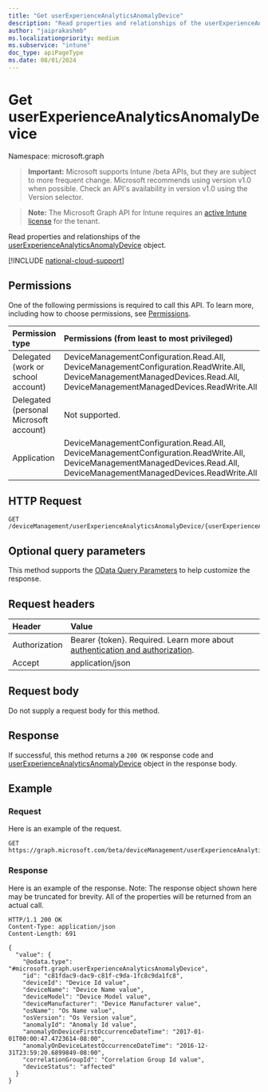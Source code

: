 ```yaml
---
title: "Get userExperienceAnalyticsAnomalyDevice"
description: "Read properties and relationships of the userExperienceAnalyticsAnomalyDevice object."
author: "jaiprakashmb"
ms.localizationpriority: medium
ms.subservice: "intune"
doc_type: apiPageType
ms.date: 08/01/2024
---
```


# Get userExperienceAnalyticsAnomalyDevice

Namespace: microsoft.graph

> **Important:** Microsoft supports Intune /beta APIs, but they are subject to more frequent change. Microsoft recommends using version v1.0 when possible. Check an API's availability in version v1.0 using the Version selector.

> **Note:** The Microsoft Graph API for Intune requires an [active Intune license](https://go.microsoft.com/fwlink/?linkid=839381) for the tenant.

Read properties and relationships of the [userExperienceAnalyticsAnomalyDevice](../resources/intune-devices-userexperienceanalyticsanomalydevice.md) object.

[!INCLUDE [national-cloud-support](../../includes/all-clouds.md)]

## Permissions
One of the following permissions is required to call this API. To learn more, including how to choose permissions, see [Permissions](/graph/permissions-reference).

|Permission type|Permissions (from least to most privileged)|
|:---|:---|
|Delegated (work or school account)|DeviceManagementConfiguration.Read.All, DeviceManagementConfiguration.ReadWrite.All, DeviceManagementManagedDevices.Read.All, DeviceManagementManagedDevices.ReadWrite.All|
|Delegated (personal Microsoft account)|Not supported.|
|Application|DeviceManagementConfiguration.Read.All, DeviceManagementConfiguration.ReadWrite.All, DeviceManagementManagedDevices.Read.All, DeviceManagementManagedDevices.ReadWrite.All|

## HTTP Request
<!-- {
  "blockType": "ignored"
}
-->
```http
GET /deviceManagement/userExperienceAnalyticsAnomalyDevice/{userExperienceAnalyticsAnomalyDeviceId}
```

## Optional query parameters
This method supports the [OData Query Parameters](/graph/query-parameters) to help customize the response.

## Request headers
|Header|Value|
|:---|:---|
|Authorization|Bearer {token}. Required. Learn more about [authentication and authorization](/graph/auth/auth-concepts).|
|Accept|application/json|

## Request body
Do not supply a request body for this method.

## Response
If successful, this method returns a `200 OK` response code and [userExperienceAnalyticsAnomalyDevice](../resources/intune-devices-userexperienceanalyticsanomalydevice.md) object in the response body.

## Example

### Request
Here is an example of the request.
```http
GET https://graph.microsoft.com/beta/deviceManagement/userExperienceAnalyticsAnomalyDevice/{userExperienceAnalyticsAnomalyDeviceId}
```

### Response
Here is an example of the response. Note: The response object shown here may be truncated for brevity. All of the properties will be returned from an actual call.
```http
HTTP/1.1 200 OK
Content-Type: application/json
Content-Length: 691

{
  "value": {
    "@odata.type": "#microsoft.graph.userExperienceAnalyticsAnomalyDevice",
    "id": "c81fdac9-dac9-c81f-c9da-1fc8c9da1fc8",
    "deviceId": "Device Id value",
    "deviceName": "Device Name value",
    "deviceModel": "Device Model value",
    "deviceManufacturer": "Device Manufacturer value",
    "osName": "Os Name value",
    "osVersion": "Os Version value",
    "anomalyId": "Anomaly Id value",
    "anomalyOnDeviceFirstOccurrenceDateTime": "2017-01-01T00:00:47.4723614-08:00",
    "anomalyOnDeviceLatestOccurrenceDateTime": "2016-12-31T23:59:20.6899849-08:00",
    "correlationGroupId": "Correlation Group Id value",
    "deviceStatus": "affected"
  }
}
```
